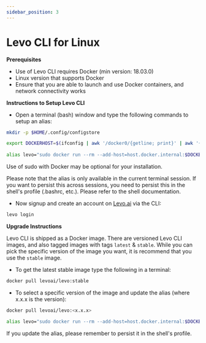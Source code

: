 ```yaml
---
sidebar_position: 3
---
```


# Levo CLI for Linux

**Prerequisites**

*   Use of Levo CLI requires Docker (min version: 18.03.0)
*   Linux version that supports Docker
*   Ensure that you are able to launch and use Docker containers, and network connectivity works

**Instructions to Setup Levo CLI**

*   Open a terminal (bash) window and type the following commands to setup an alias:

```bash
mkdir -p $HOME/.config/configstore

export DOCKERHOST=$(ifconfig | awk '/docker0/{getline; print}' | awk '{ print $2 }')
 
alias levo="sudo docker run --rm --add-host=host.docker.internal:$DOCKERHOST --mount type=bind,source=$HOME/.config/configstore,target=/home/levo/.config/configstore -v $HOME:/home/levo/schemas:ro -e HOST_SCHEMA_DIR=$HOME -e LOCAL_USER_ID=$(id -u) -e LOCAL_GROUP_ID=$(id -g) -e TERM=xterm-256color -ti levoai/levo:stable" 
```

Use of sudo with Docker may be optional for your installation.

Please note that the alias is only available in the current terminal session. If you want to persist this across sessions, you need to persist this in the shell's profile (.bashrc, etc.). Please refer to the shell documentation.


*   Now signup and create an account on [Levo.ai](https://Levo.ai) via the CLI:

```bash
levo login
```

**Upgrade Instructions**

Levo CLI is shipped as a Docker image. There are versioned Levo CLI images, and also tagged images with tags `latest` & `stable`. While you can pick the specific version of the image you want, it is recommend that you use the `stable` image.
 

*   To get the latest stable image type the following in a terminal:

```bash
docker pull levoai/levo:stable
```

*   To select a specific version of the image and update the alias (where x.x.x is the version):

```bash
docker pull levoai/levo:<x.x.x>

alias levo="sudo docker run --rm --add-host=host.docker.internal:$DOCKERHOST -v $HOME/.config/configstore:/home/levo/.config/configstore:rw -v $HOME/:/home/levo/schemas:ro -e HOST_SCHEMA_DIR=$HOME -e TERM=xterm-256color -ti levoai/levo:<x.x.x>" 
```

If you update the alias, please remember to persist it in the shell's profile.
